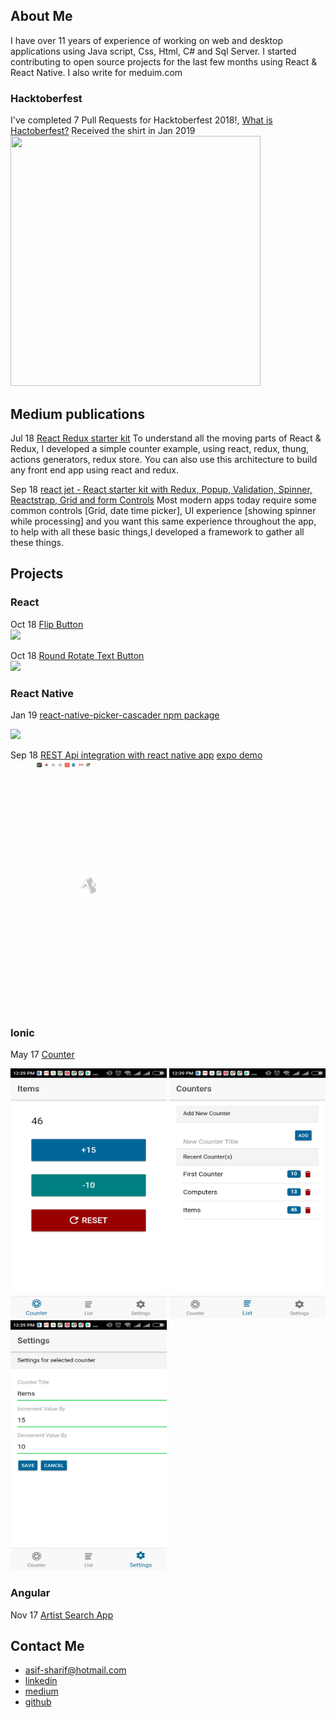 ## About Me

I have over 11 years of experience of working on web and desktop applications using Java script, Css, Html, C# and Sql Server. I started contributing to open source projects for the last few months using React & React Native. I also write for meduim.com

### Hacktoberfest

I've completed 7 Pull Requests for Hacktoberfest 2018!, [What is Hactoberfest?](https://www.quora.com/What-is-Hacktoberfest)
Received the shirt in Jan 2019
<img width="400" height="400" src="https://raw.githubusercontent.com/asifsha/asifsha.github.io/master/IMG_20190103_000502.jpg" />

## Medium publications
Jul 18 [React Redux starter kit](https://medium.com/@asiif.shariif/react-redux-starter-kit-985b4970aca3) 
To understand all the moving parts of React & Redux, I developed a simple counter example, using react, redux, thung, actions generators, redux store. You can also use this architecture to build any front end app using react and redux.

 Sep 18 [react jet - React starter kit with Redux, Popup, Validation, Spinner, Reactstrap, Grid and form Controls](https://medium.com/@asiif.shariif/react-jet-react-starter-kit-with-redux-popup-validation-spinner-reactstrap-grid-and-form-4864c0ffd88c)
Most modern apps today require some common controls [Grid, date time picker], UI experience [showing spinner while processing] and you want this same experience throughout the app, to help with all these basic things,I developed a framework to gather all these things.


## Projects

### React
Oct 18 [Flip Button](https://github.com/drex44/awesome-react-links/pull/7)   
![](https://user-images.githubusercontent.com/33965589/46905432-25c51e80-cf0d-11e8-8473-6975e6d7b0d6.gif)

Oct 18 [Round Rotate Text Button](https://github.com/drex44/awesome-react-links/pull/2)   
![](https://user-images.githubusercontent.com/33965589/46829312-de2c7e80-cdb6-11e8-831f-4e8331b39dbf.gif)

### React Native

Jan 19 [react-native-picker-cascader npm package](https://www.npmjs.com/package/react-native-picker-cascader)

![](https://raw.githubusercontent.com/asifsha/react-native-picker-cascader/master/demo/pickercascader.gif)

Sep 18 [REST Api integration with react native app](https://github.com/asifsha/react-native-api-integration)
[expo demo](https://expo.io/@asifsh/map-app)     
<img width="250" height="400" src="https://raw.githubusercontent.com/asifsha/react-native-api-integration/master/demo/demoartist.gif" />

### Ionic
May 17 [Counter](https://play.google.com/store/apps/details?id=com.curiositytech.counter) 

<img width="250" height="400" src="https://raw.githubusercontent.com/asifsha/ionic-counter/master/demo/counter.png" />
<img width="250" height="400" src="https://raw.githubusercontent.com/asifsha/ionic-counter/master/demo/list.png" />
<img width="250" height="400" src="https://raw.githubusercontent.com/asifsha/ionic-counter/master/demo/settings.png" />

### Angular
Nov 17 [Artist Search App](https://github.com/asifsha/artist-app) 

## Contact Me
* asif-sharif@hotmail.com
* [linkedin](https://www.linkedin.com/in/asifsh/)
* [medium](https://medium.com/@asiif.shariif)
* [github](https://github.com/asifsha/)
